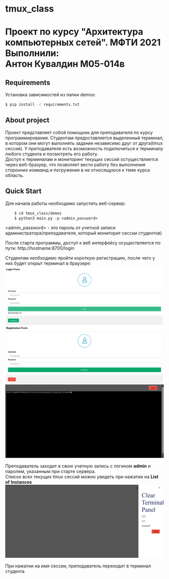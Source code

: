 # tmux_class
Проект по курсу "Архитектура компьютерных сетей". МФТИ 2021
Выполнили:  
Антон Кувалдин М05-014в  
=====

Requirements
------------

Установка зависимостей из папки demos:

```sh
$ pip install -r requirements.txt
```
About project
---------
Проект представляет собой помощник для преподавателя по курсу программирования.
Студентам предоставляется выделенный терминал, в котором они могут выполнять задания
независимо друг от друга(tmux сессия). У преподавателя есть возможность подключиться к терминалу
любого студента и посмотреть его работу.  
Доступ к терминалам и мониторинг текущих сессий остуществляется через веб-бразуер, что позволяет 
вести работу без выполнения сторонних комманд и погружения в не относящуюся к теме курса область.


Quick Start
---------
Для начала работы необходимо запустить веб-сервер:
 
        $ cd tmux_class/demos               
        $ python3 main.py -p <admin_password>       
<admin_password> - это пароль от учетной записи администратора(преподавателя, который мониторит сессии студентов)  

После старта программы, доступ к веб интерфейсу осуществляется по пути:
        http://hostname:8700/login
   
Студентам необходимо пройти короткую регистрацию, после чего у них будет открыт терминал в браузере:
![Login form example](demos/images/login_form.jpg "Login form example")  
![Registration form example](demos/images/registration_form.jpg "Registration form example")  
![Students terminal example](demos/images/student_term_ex.jpg "Students terminal example")  

Преподаватель заходит в свою учетную запись с логином **admin** и паролем, указанным при старте сервера.  
Список всех текущих tmux сессий можно увидеть при нажатии на **List of Instances**  
![Students terminal example](demos/images/admin_page.jpg "Students terminal example")  

При нажатии на имя сессии, преподаватель переходит в терминал студента



